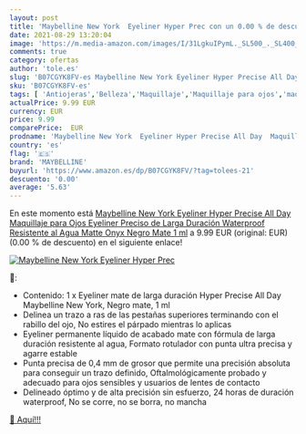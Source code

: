 ```yaml
---
layout: post
title: 'Maybelline New York  Eyeliner Hyper Prec con un 0.00 % de descuento'
date: 2021-08-29 13:20:04
image: 'https://m.media-amazon.com/images/I/31LgkuIPymL._SL500_._SL400_.jpg'
comments: true
category: ofertas
author: 'tole.es'
slug: 'B07CGYK8FV-es Maybelline New York Eyeliner Hyper Precise All Day...'
sku: 'B07CGYK8FV-es'
tags: [ 'Antiojeras','Belleza','Maquillaje','Maquillaje para ojos','maquillaje','maybelline', ]
actualPrice: 9.99 EUR
currency: EUR
price: 9.99
comparePrice:  EUR
prodname: 'Maybelline New York  Eyeliner Hyper Precise All Day  Maquillaje para Ojos  Eyeliner Preciso de Larga Duración  Waterproof  Resistente al Agua  Matte Onyx  Negro Mate  1 ml'
country: 'es'
flag: '🇪🇸'
brand: 'MAYBELLINE'
buyurl: 'https://www.amazon.es/dp/B07CGYK8FV/?tag=tolees-21'
descuento: '0.00'
average: '5.63'
---
```


En este momento está [Maybelline New York  Eyeliner Hyper Precise All Day  Maquillaje para Ojos  Eyeliner Preciso de Larga Duración  Waterproof  Resistente al Agua  Matte Onyx  Negro Mate  1 ml](https://www.amazon.es/dp/B07CGYK8FV/?tag=tolees-21) a 9.99 EUR (original:  EUR) (0.00 %  de descuento) en el siguiente enlace!

[![Maybelline New York  Eyeliner Hyper Prec](https://m.media-amazon.com/images/I/31LgkuIPymL._SL500_._SL400_.jpg)](https://www.amazon.es/dp/B07CGYK8FV/?tag=tolees-21)

🔎:

- Contenido: 1 x Eyeliner mate de larga duración Hyper Precise All Day Maybelline New York, Negro mate, 1 ml
- Delinea un trazo a ras de las pestañas superiores terminando con el rabillo del ojo, No estires el párpado mientras lo aplicas
- Eyeliner permanente líquido de acabado mate con fórmula de larga duración resistente al agua, Formato rotulador con punta ultra precisa y agarre estable
- Punta precisa de 0,4 mm de grosor que permite una precisión absoluta para conseguir un trazo definido, Oftalmológicamente probado y adecuado para ojos sensibles y usuarios de lentes de contacto
- Delineado óptimo y de alta precisión sin esfuerzo, 24 horas de duración waterproof, No se corre, no se borra, no mancha

[🛒 Aquí!!!](https://www.amazon.es/dp/B07CGYK8FV/?tag=tolees-21)

